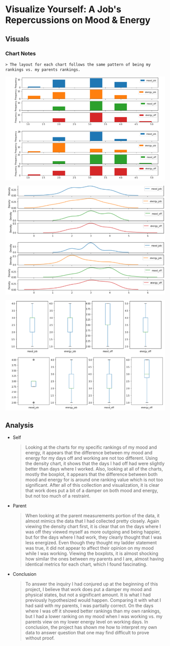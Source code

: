 # Visualize Yourself: A Job's Repercussions on Mood & Energy #

## Visuals ##

### Chart Notes ###
	> The layout for each chart follows the same pattern of being my rankings vs. my parents rankings. 

![Histogram](https://github.com/eric-wisniewski/visualizeYourself_Project/blob/master/phase4_analysis_by_visualization/histogram.png)

![Density](https://github.com/eric-wisniewski/visualizeYourself_Project/blob/master/phase4_analysis_by_visualization/density.png)

![BoxPlot](https://github.com/eric-wisniewski/visualizeYourself_Project/blob/master/phase4_analysis_by_visualization/boxplot.png)

## Analysis ## 

* Self
	> Looking at the charts for my specific rankings of my mood and energy, it appears that the difference between my mood and energy for my days off and working are not too different. Using the density chart, it shows that the days I had off had were slightly better than days where I worked. Also, looking at all of the charts, mostly the boxplot, it appears that the difference between both mood and energy for is around one ranking value which is not too significant. After all of this collection and visualization, it is clear that work does put a bit of a damper on both mood and energy, but not too much of a restraint.
* Parent
	> When looking at the parent measurements portion of the data, it almost mimics the data that I had collected pretty closely. Again viewing the density chart first, it is clear that on the days where I was off they viewed myself as more outgoing and being happier, but for the days where I had work, they clearly thought that I was less energized. Even though they thought my ladder statement was true, it did not appear to affect their opinion on my mood while I was working. Viewing the boxplots, it is almost shocking how similar the ones between my parents and I are, almost having identical metrics for each chart, which I found fascinating. 
* Conclusion
	> To answer the inquiry I had conjured up at the beginning of this project, I believe that work does put a damper my mood and physical states, but not a significant amount. It is what I had previously hypothesized would happen. Comparing it with what I had said with my parents, I was partially correct. On the days where I was off it showed better rankings than my own rankings, but I had a lower ranking on my mood when I was working vs. my parents view on my lower energy level on working days. In conclusion, the project has shown me how to interpret my own data to answer question that one may find difficult to prove without proof.    	